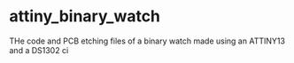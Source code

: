 # attiny_binary_watch
THe code and PCB etching files of a binary watch made using an ATTINY13 and a DS1302 ci
